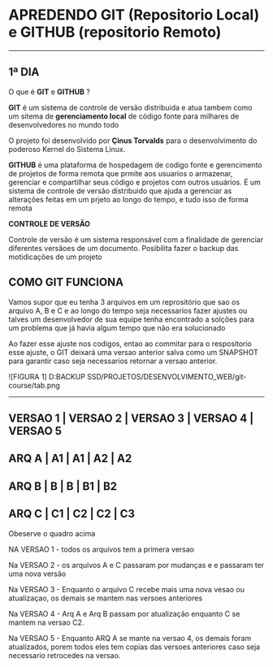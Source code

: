 # APREDENDO GIT (Repositorio Local) e GITHUB (repositorio Remoto)

------------------------------------------------------------------

## 1ª DIA

O que é **GIT** e **GITHUB** ?

**GIT** é um sistema de controle de versão distribuida e atua tambem como um sitema de **gerenciamento local**
de código fonte para milhares de desenvolvedores no mundo todo

O projeto foi desenvolvido por **Çinus Torvalds** para o desenvolvimento do poderoso Kernel do Sistema Linux.

**GITHUB** é uma plataforma de hospedagem de codigo fonte e gerencimento de projetos de forma remota que prmite aos
usuarios o armazenar, gerenciar e compartilhar seus código e projetos com outros usuários.
É um sistema de controle de versão distribuido que ajuda a gerenciar as alterações feitas em um prjeto ao 
longo do tempo, e tudo isso de forma remota

**CONTROLE DE VERSÃO**

Controle de versão é um sistema responsável com a finalidade de gerenciar diferentes versãoes de um documento.
Posibilita fazer o backup das motidicações de um projeto


## COMO GIT FUNCIONA 

Vamos supor que eu tenha 3 arquivos em um reprositório que sao os arquivo A, B e C e ao longo do tempo seja necessarios fazer ajustes
ou talves um desenvolvedor de sua equipe tenha encontrado a solções para um problema que já havia algum tempo
que não era solucionado

Ao fazer esse ajuste nos codigos, entao ao commitar para o respositorio esse ajuste, o GIT deixará uma versao anterior
salva como um SNAPSHOT para garantir caso seja necessarios retornar a versao anterior.

![FIGURA 1] D:BACKUP SSD/PROJETOS/DESENVOLVIMENTO_WEB/git-course/tab.png

--------------------------------------------------------------------------------------
   VERSAO 1    |     VERSAO 2    |     VERSAO 3    |     VERSAO 4    |     VERSAO 5
--------------------------------------------------------------------------------------
   ARQ A       |     **A1**      |        A1       |     **A2**      |       A2
--------------------------------------------------------------------------------------
   ARQ B       |       B         |        B        |     **B1**      |     **B2**
--------------------------------------------------------------------------------------
   ARQ C       |    **C1**       |      **C2**     |       C2        |     **C3**
--------------------------------------------------------------------------------------
   
   Obeserve o quadro acima

   NA VERSAO 1 
      - todos os arquivos tem a primera versao

   Na VERSAO 2 
      - os arquivos A e C passaram por mudanças e e passaram ter uma nova versão
   
   Na VERSAO 3
      - Enquanto o arquivo C recebe mais uma nova vesao ou atualizaçao, os demais se mantem nas versoes anteriores

   Na VERSAO 4
      - Arq A e Arq B passam por atualização enquanto C se mantem na versao C2.

   Na VERSAO 5
      - Enquanto ARQ A se mante na versao 4, os demais foram atualizados, porem todos eles 
      tem copias das versoes anteriores caso seja necessario retrocedes na versao.

      

